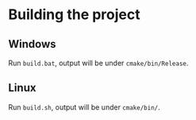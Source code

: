 # Building the project

## Windows

Run `build.bat`, output will be under `cmake/bin/Release`.

## Linux

Run `build.sh`, output will be under `cmake/bin/`.